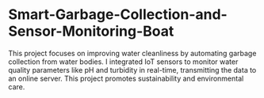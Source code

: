 # Smart-Garbage-Collection-and-Sensor-Monitoring-Boat
This project focuses on improving water cleanliness by automating garbage collection from water bodies. I integrated IoT sensors to monitor water quality parameters like pH and turbidity in real-time, transmitting the data to an online server. This project promotes sustainability and environmental care.
